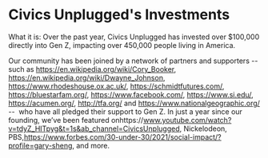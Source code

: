 # Civics Unplugged's Investments

What it is: Over the past year, Civics Unplugged has invested over $100,000 directly into Gen Z, impacting over 450,000 people living in America. 

Our community has been joined by a network of partners and supporters -- such as https://en.wikipedia.org/wiki/Cory_Booker, https://en.wikipedia.org/wiki/Dwayne_Johnson, https://www.rhodeshouse.ox.ac.uk/, https://schmidtfutures.com/, https://bluestarfam.org/, https://www.facebook.com/, https://www.si.edu/, https://acumen.org/, http://tfa.org/ and https://www.nationalgeographic.org/ --  who have all pledged their support to Gen Z. In just a year since our founding, we’ve been featured onhttps://www.youtube.com/watch?v=tdyZ_HITpyg&t=1s&ab_channel=CivicsUnplugged, Nickelodeon, PBS,https://www.forbes.com/30-under-30/2021/social-impact/?profile=gary-sheng, and more.